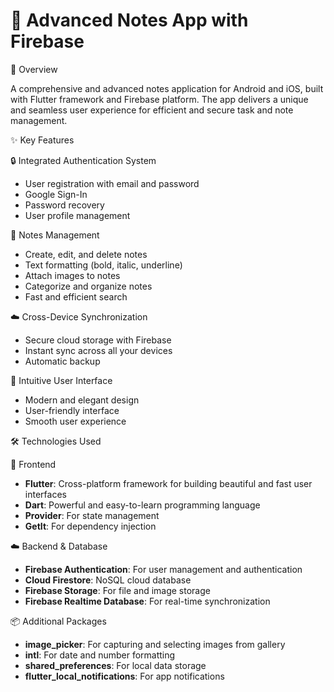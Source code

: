 # 📱 Advanced Notes App with Firebase


🌟 Overview

A comprehensive and advanced notes application for Android and iOS, built with Flutter framework and Firebase platform. The app delivers a unique and seamless user experience for efficient and secure task and note management.

✨ Key Features

🔒 Integrated Authentication System
- User registration with email and password
- Google Sign-In
- Password recovery
- User profile management

📝 Notes Management
- Create, edit, and delete notes
- Text formatting (bold, italic, underline)
- Attach images to notes
- Categorize and organize notes
- Fast and efficient search

☁️ Cross-Device Synchronization
- Secure cloud storage with Firebase
- Instant sync across all your devices
- Automatic backup

🎨 Intuitive User Interface
- Modern and elegant design
- User-friendly interface
- Smooth user experience


🛠 Technologies Used

📱 Frontend
- **Flutter**: Cross-platform framework for building beautiful and fast user interfaces
- **Dart**: Powerful and easy-to-learn programming language
- **Provider**: For state management
- **GetIt**: For dependency injection

☁️ Backend & Database
- **Firebase Authentication**: For user management and authentication
- **Cloud Firestore**: NoSQL cloud database
- **Firebase Storage**: For file and image storage
- **Firebase Realtime Database**: For real-time synchronization

📦 Additional Packages
- **image_picker**: For capturing and selecting images from gallery
- **intl**: For date and number formatting
- **shared_preferences**: For local data storage
- **flutter_local_notifications**: For app notifications

